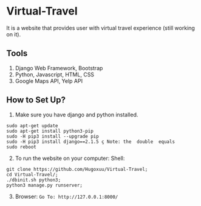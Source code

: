 # Virtual-Travel
It is a website that provides user with virtual travel experience (still working on it).

## Tools
1. Django Web Framework, Bootstrap
2. Python, Javascript, HTML, CSS
3. Google Maps API, Yelp API

## How to Set Up?
1. Make sure you have django and python installed.
```
sudo apt-get update
sudo apt-get install python3-pip
sudo -H pip3 install --upgrade pip
sudo -H pip3 install django==2.1.5 ç Note: the	double	equals
sudo reboot
```
2. To run the website on your computer: 
Shell:
```
git clone https://github.com/Hugoxuu/Virtual-Travel;
cd Virtual-Travel/;
./dbinit.sh python3;
python3 manage.py runserver;
```
3. Browser:
```Go To: http://127.0.0.1:8000/```
